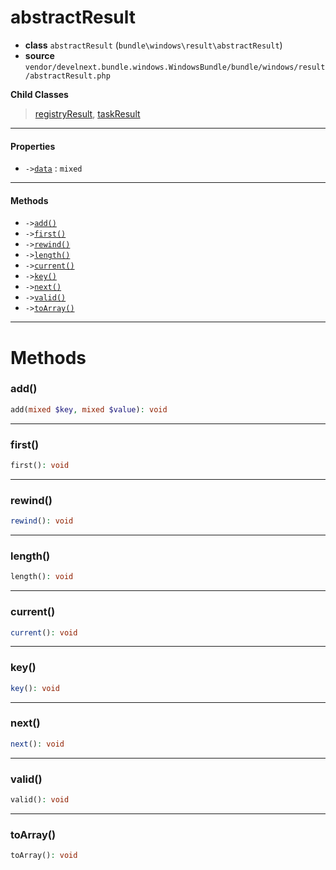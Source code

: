 # abstractResult

- **class** `abstractResult` (`bundle\windows\result\abstractResult`)
- **source** `vendor/develnext.bundle.windows.WindowsBundle/bundle/windows/result/abstractResult.php`

**Child Classes**

> [registryResult](classes/bundle/windows/result/registryResult.md), [taskResult](classes/bundle/windows/result/taskResult.md)

---

#### Properties

- `->`[`data`](#prop-data) : `mixed`

---

#### Methods

- `->`[`add()`](#method-add)
- `->`[`first()`](#method-first)
- `->`[`rewind()`](#method-rewind)
- `->`[`length()`](#method-length)
- `->`[`current()`](#method-current)
- `->`[`key()`](#method-key)
- `->`[`next()`](#method-next)
- `->`[`valid()`](#method-valid)
- `->`[`toArray()`](#method-toarray)

---
# Methods

<a name="method-add"></a>

### add()
```php
add(mixed $key, mixed $value): void
```

---

<a name="method-first"></a>

### first()
```php
first(): void
```

---

<a name="method-rewind"></a>

### rewind()
```php
rewind(): void
```

---

<a name="method-length"></a>

### length()
```php
length(): void
```

---

<a name="method-current"></a>

### current()
```php
current(): void
```

---

<a name="method-key"></a>

### key()
```php
key(): void
```

---

<a name="method-next"></a>

### next()
```php
next(): void
```

---

<a name="method-valid"></a>

### valid()
```php
valid(): void
```

---

<a name="method-toarray"></a>

### toArray()
```php
toArray(): void
```